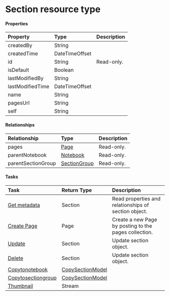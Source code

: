 # Section resource type



#### Properties
| Property	   | Type	|Description|
|:---------------|:--------|:----------|
|createdBy|String||
|createdTime|DateTimeOffset||
|id|String| Read-only.|
|isDefault|Boolean||
|lastModifiedBy|String||
|lastModifiedTime|DateTimeOffset||
|name|String||
|pagesUrl|String||
|self|String||

#### Relationships
| Relationship | Type	|Description|
|:---------------|:--------|:----------|
|pages|[Page](page.md)| Read-only.|
|parentNotebook|[Notebook](notebook.md)| Read-only.|
|parentSectionGroup|[SectionGroup](sectiongroup.md)| Read-only.|

#### Tasks

| Task		   | Return Type	|Description|
|:---------------|:--------|:----------|
|[Get metadata](../api/section_get.md) | Section |Read properties and relationships of section object.|
|[Create Page]((../api/section_post_pages.md)) |Page| Create a new Page by posting to the pages collection.|
|[Update](../api/section_update.md) | Section	|Update section object. |
|[Delete](../api/section_delete.md) | Section	|Update section object. |
|[Copytonotebook](../api/section_copytonotebook.md)|[CopySectionModel](copysectionmodel.md)||
|[Copytosectiongroup](../api/section_copytosectiongroup.md)|[CopySectionModel](copysectionmodel.md)||
|[Thumbnail](../api/section_thumbnail.md)|Stream||
